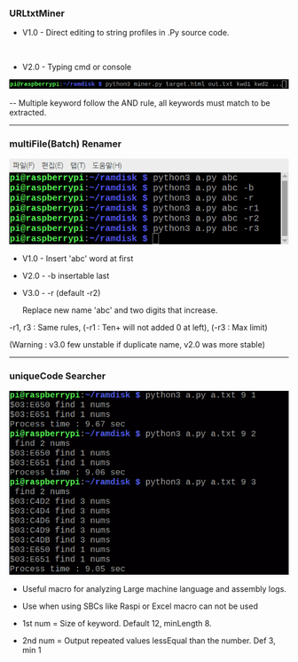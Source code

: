 ### URLtxtMiner

* V1.0 - Direct editing to string profiles in .Py source code.

<br>

* V2.0 - Typing cmd or console

 ![UtM](/images/UM.png)

  -- Multiple keyword follow the AND rule, all keywords must match to be extracted.

  ---

### multiFile(Batch) Renamer

 ![BtR](/images/BR.png)

* V1.0 - Insert 'abc' word at first

* V2.0 - -b insertable last

* V3.0 - -r (default -r2)

   Replace new name 'abc' and two digits that increase.

-r1, r3 : Same rules, (-r1 : Ten+ will not added 0 at left), (-r3 : Max limit)

(Warning : v3.0 few unstable if duplicate name, v2.0 was more stable)

  ---

### uniqueCode Searcher

 ![UcS](/images/US.png)

* Useful macro for analyzing Large machine language and assembly logs.

* Use when using SBCs like Raspi or Excel macro can not be used

* 1st num = Size of keyword. Default 12, minLength 8.

* 2nd num = Output repeated values lessEqual than the number. Def 3, min 1




  
